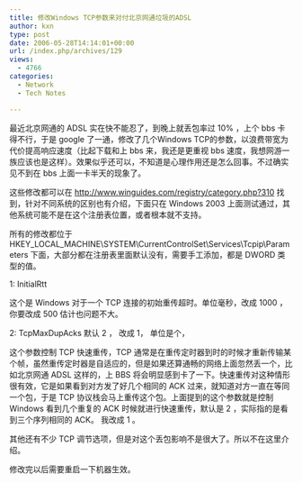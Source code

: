 ```yaml
---
title: 修改Windows TCP参数来对付北京网通垃圾的ADSL
author: kxn
type: post
date: 2006-05-28T14:14:01+00:00
url: /index.php/archives/129
views:
  - 4766
categories:
  - Network
  - Tech Notes

---
```

最近北京网通的 ADSL 实在快不能忍了，到晚上就丢包率过 10% ，上个 bbs 卡得不行，于是 google 了一通，修改了几个Windows TCP的参数，以浪费带宽为代价提高响应速度（比起下载和上 bbs 来，我还是更重视 bbs 速度，我想网游一族应该也是这样）。效果似乎还可以，不知道是心理作用还是怎么回事。不过确实见不到在 bbs 上面一卡半天的现象了。

这些修改都可以在 <http://www.winguides.com/registry/category.php?310> 找到，针对不同系统的区别也有介绍，下面只在 Windows 2003 上面测试通过，其他系统可能不是在这个注册表位置，或者根本就不支持。

所有的修改都位于 HKEY\_LOCAL\_MACHINE\SYSTEM\CurrentControlSet\Services\Tcpip\Parameters 下面，大部分都在注册表里面默认没有，需要手工添加，都是 DWORD 类型的值。

1: InitialRtt 

这个是 Windows 对于一个 TCP 连接的初始重传超时。单位毫秒，改成 1000 ，你要改成 500 估计也问题不大。 

2: TcpMaxDupAcks 默认 2 ， 改成 1， 单位是个，

这个参数控制 TCP 快速重传，TCP 通常是在重传定时器到时的时候才重新传输某个帧，虽然重传定时器是自适应的，但是如果还算通畅的网络上面忽然丢一个，比如北京网通 ADSL 这样的，上 BBS 将会明显感到卡了一下。快速重传对这种情形很有效，它是如果看到对方发了好几个相同的 ACK 过来，就知道对方一直在等同一个包，于是 TCP 协议栈会马上重传这个包。上面提到的这个参数就是控制 Windows 看到几个重复的 ACK 时候就进行快速重传，默认是 2 ，实际指的是看到三个序列相同的 ACK。 我改成 1 。

其他还有不少 TCP 调节选项，但是对这个丢包影响不是很大了。所以不在这里介绍。

修改完以后需要重启一下机器生效。